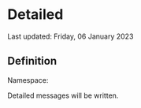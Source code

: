 #  Detailed
Last updated: Friday, 06 January 2023

## Definition
Namespace: 

Detailed messages will be written.

